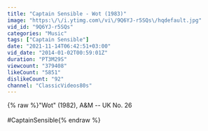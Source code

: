 ```yaml
---
title: "Captain Sensible - Wot (1983)"
image: "https:\/\/i.ytimg.com\/vi\/9Q6YJ-r5SQs\/hqdefault.jpg"
vid_id: "9Q6YJ-r5SQs"
categories: "Music"
tags: ["Captain Sensible"]
date: "2021-11-14T06:42:51+03:00"
vid_date: "2014-01-02T00:59:01Z"
duration: "PT3M29S"
viewcount: "379408"
likeCount: "5851"
dislikeCount: "92"
channel: "ClassicVideos80s"
---
```

{% raw %}&quot;Wot&quot; (1982), A&amp;M -- UK No. 26<br /><br />#CaptainSensible{% endraw %}
